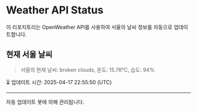 
# Weather API Status

이 리포지토리는 OpenWeather API를 사용하여 서울의 날씨 정보를 자동으로 업데이트합니다.

## 현재 서울 날씨
> 서울의 현재 날씨: broken clouds, 온도: 15.76°C, 습도: 94%

⏳ 업데이트 시간: 2025-04-17 22:55:50 (UTC)

---
자동 업데이트 봇에 의해 관리됩니다.

